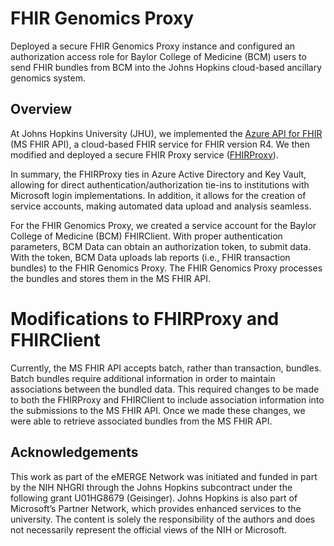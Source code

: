 # FHIR Genomics Proxy
Deployed a secure FHIR Genomics Proxy instance and configured an authorization access role for Baylor College of Medicine (BCM) users to send FHIR bundles from BCM into the Johns Hopkins cloud-based ancillary genomics system.

## Overview
At Johns Hopkins University (JHU), we implemented the [Azure API for FHIR](https://azure.microsoft.com/en-us/services/azure-api-for-fhir/) (MS FHIR API), a cloud-based FHIR service for FHIR version R4.  We then modified and deployed a secure FHIR Proxy service ([FHIRProxy](https://github.com/microsoft/health-architectures/tree/master/FHIR/FHIRProxy)).
 
In summary, the FHIRProxy ties in Azure Active Directory and Key Vault, allowing for direct authentication/authorization tie-ins to institutions with Microsoft login implementations.  In addition, it allows for the creation of service accounts, making automated data upload and analysis seamless.
 
For the FHIR Genomics Proxy,  we created a service account for the Baylor College of Medicine (BCM) FHIRClient.  With proper authentication parameters, BCM Data can obtain an authorization token, to submit data.  With the token, BCM Data uploads lab reports (i.e., FHIR transaction bundles) to the FHIR Genomics Proxy.  The FHIR Genomics Proxy processes the bundles and stores them in the MS FHIR API.

# Modifications to FHIRProxy and FHIRClient
Currently, the MS FHIR API accepts batch, rather than transaction, bundles. Batch bundles require additional information in order to maintain associations between the bundled data.  This required changes to be made to both the FHIRProxy and FHIRClient to include association information into the submissions to the MS FHIR API. Once we made these changes, we were able to retrieve associated bundles from the MS FHIR API.
 
## Acknowledgements
This work as part of the eMERGE Network was initiated and funded in part by the NIH NHGRI through the Johns Hopkins subcontract under the following grant U01HG8679 (Geisinger). Johns Hopkins is also part of Microsoft’s Partner Network, which provides enhanced services to the university. The content is solely the responsibility of the authors and does not necessarily represent the official views of the NIH or Microsoft.

